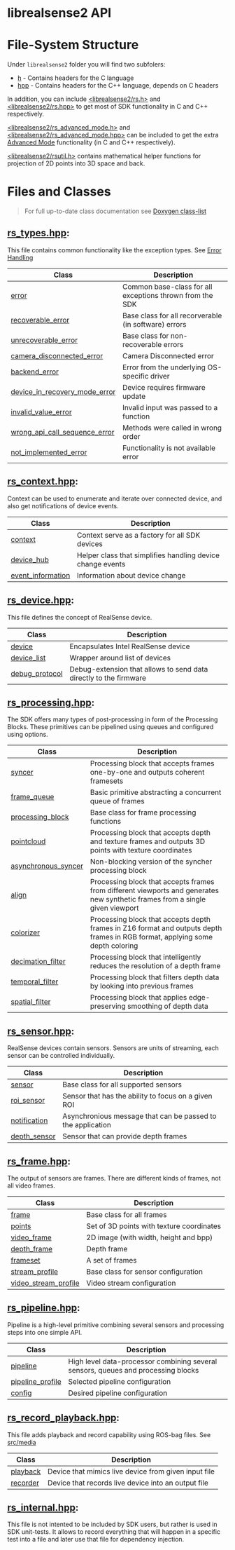 # librealsense2 API

# File-System Structure

<!-- keep this file for syntex "pipeline" -->

Under `librealsense2` folder you will find two subfolers:

- [h](./librealsense2/h) - Contains headers for the C language
- [hpp](./librealsense2/hpp) - Contains headers for the C++ language, depends on C headers

In addition, you can include [<librealsense2/rs.h>](./librealsense2/rs.h) and [<librealsense2/rs.hpp>](./librealsense2/rs.hpp) to get most of SDK functionality in C and C++ respectively.

[<librealsense2/rs_advanced_mode.h>](./librealsense2/rs_advanced_mode.h) and [<librealsense2/rs_advanced_mode.hpp>](./librealsense2/rs_advanced_mode.hpp) can be included to get the extra [Advanced Mode](../doc/rs400_advanced_mode.md) functionality (in C and C++ respectively).

[<librealsense2/rsutil.h>](./librealsense2/rsutil.h) contains mathematical helper functions for projection of 2D points into 3D space and back.

# Files and Classes

> For full up-to-date class documentation see [Doxygen class-list](http://intelrealsense.github.io/librealsense/doxygen/annotated.html)

## [rs_types.hpp](librealsense2/hpp/rs_types.hpp):

This file contains common functionality like the exception types. See [Error Handling](..doc/error_handling.md)

| Class                                                                | Description                                              |
| -------------------------------------------------------------------- | -------------------------------------------------------- |
| [error](librealsense2/hpp/rs_types.hpp#L76)                          | Common base-class for all exceptions thrown from the SDK |
| [recoverable_error](librealsense2/hpp/rs_types.hpp#L113)             | Base class for all recorverable (in software) errors     |
| [unrecoverable_error](librealsense2/hpp/rs_types.hpp#L114)           | Base class for non-recoverable errors                    |
| [camera_disconnected_error](librealsense2/hpp/rs_types.hpp#L115)     | Camera Disconnected error                                |
| [backend_error](librealsense2/hpp/rs_types.hpp#L116)                 | Error from the underlying OS-specific driver             |
| [device_in_recovery_mode_error](librealsense2/hpp/rs_types.hpp#L117) | Device requires firmware update                          |
| [invalid_value_error](librealsense2/hpp/rs_types.hpp#L118)           | Invalid input was passed to a function                   |
| [wrong_api_call_sequence_error](librealsense2/hpp/rs_types.hpp#L119) | Methods were called in wrong order                       |
| [not_implemented_error](librealsense2/hpp/rs_types.hpp#L120)         | Functionality is not available error                     |

## [rs_context.hpp](librealsense2/hpp/rs_context.hpp):

Context can be used to enumerate and iterate over connected device, and also get notifications of device events.

| Class                                                     | Description                                                |
| --------------------------------------------------------- | ---------------------------------------------------------- |
| [context](librealsense2/hpp/rs_context.hpp#L81)           | Context serve as a factory for all SDK devices             |
| [device_hub](librealsense2/hpp/rs_context.hpp#L185)       | Helper class that simplifies handling device change events |
| [event_information](librealsense2/hpp/rs_context.hpp#L16) | Information about device change                            |

## [rs_device.hpp](librealsense2/hpp/rs_device.hpp):

This file defines the concept of RealSense device.

| Class                                                  | Description                                                       |
| ------------------------------------------------------ | ----------------------------------------------------------------- |
| [device](librealsense2/hpp/rs_device.hpp#L109)         | Encapsulates Intel RealSense device                               |
| [device_list](librealsense2/hpp/rs_device.hpp#L186)    | Wrapper around list of devices                                    |
| [debug_protocol](librealsense2/hpp/rs_device.hpp#L151) | Debug-extension that allows to send data directly to the firmware |

## [rs_processing.hpp](librealsense2/hpp/rs_processing.hpp):

The SDK offers many types of post-processing in form of the Processing Blocks. These primitives can be pipelined using queues and configured using options.

| Class                                                           | Description                                                                                                                   |
| --------------------------------------------------------------- | ----------------------------------------------------------------------------------------------------------------------------- |
| [syncer](librealsense2/hpp/rs_processing.hpp#L260)              | Processing block that accepts frames one-by-one and outputs coherent framesets                                                |
| [frame_queue](librealsense2/hpp/rs_processing.hpp#L136)         | Basic primitive abstracting a concurrent queue of frames                                                                      |
| [processing_block](librealsense2/hpp/rs_processing.hpp#L105)    | Base class for frame processing functions                                                                                     |
| [pointcloud](librealsense2/hpp/rs_processing.hpp#L196)          | Processing block that accepts depth and texture frames and outputs 3D points with texture coordinates                         |
| [asynchronous_syncer](librealsense2/hpp/rs_processing.hpp#L232) | Non-blocking version of the syncher processing block                                                                          |
| [align](librealsense2/hpp/rs_processing.hpp#L316)               | Processing block that accepts frames from different viewports and generates new synthetic frames from a single given viewport |
| [colorizer](librealsense2/hpp/rs_processing.hpp#L356)           | Processing block that accepts depth frames in Z16 format and outputs depth frames in RGB format, applying some depth coloring |
| [decimation_filter](librealsense2/hpp/rs_processing.hpp#L391)   | Processing block that intelligently reduces the resolution of a depth frame                                                   |
| [temporal_filter](librealsense2/hpp/rs_processing.hpp#L428)     | Processing block that filters depth data by looking into previous frames                                                      |
| [spatial_filter](librealsense2/hpp/rs_processing.hpp#L465)      | Processing block that applies edge-preserving smoothing of depth data                                                         |

## [rs_sensor.hpp](librealsense2/hpp/rs_sensor.hpp):

RealSense devices contain sensors. Sensors are units of streaming, each sensor can be controlled individually.

| Class                                                | Description                                                 |
| ---------------------------------------------------- | ----------------------------------------------------------- |
| [sensor](librealsense2/hpp/rs_sensor.hpp#L392)       | Base class for all supported sensors                        |
| [roi_sensor](librealsense2/hpp/rs_sensor.hpp#L446)   | Sensor that has the ability to focus on a given ROI         |
| [notification](librealsense2/hpp/rs_sensor.hpp#L15)  | Asynchronious message that can be passed to the application |
| [depth_sensor](librealsense2/hpp/rs_sensor.hpp#L479) | Sensor that can provide depth frames                        |

## [rs_frame.hpp](librealsense2/hpp/rs_frame.hpp):

The output of sensors are frames. There are different kinds of frames, not all video frames.

| Class                                                       | Description                               |
| ----------------------------------------------------------- | ----------------------------------------- |
| [frame](librealsense2/hpp/rs_frame.hpp#L157)                | Base class for all frames                 |
| [points](librealsense2/hpp/rs_frame.hpp#L423)               | Set of 3D points with texture coordinates |
| [video_frame](librealsense2/hpp/rs_frame.hpp#L348)          | 2D image (with width, height and bpp)     |
| [depth_frame](librealsense2/hpp/rs_frame.hpp#L480)          | Depth frame                               |
| [frameset](librealsense2/hpp/rs_frame.hpp#L502)             | A set of frames                           |
| [stream_profile](librealsense2/hpp/rs_frame.hpp#L24)        | Base class for sensor configuration       |
| [video_stream_profile](librealsense2/hpp/rs_frame.hpp#L113) | Video stream configuration                |

## [rs_pipeline.hpp](librealsense2/hpp/rs_pipeline.hpp):

Pipeline is a high-level primitive combining several sensors and processing steps into one simple API.

| Class                                                     | Description                                                                       |
| --------------------------------------------------------- | --------------------------------------------------------------------------------- |
| [pipeline](librealsense2/hpp/rs_pipeline.hpp#L345)        | High level data-processor combining several sensors, queues and processing blocks |
| [pipeline_profile](librealsense2/hpp/rs_pipeline.hpp#L22) | Selected pipeline configuration                                                   |
| [config](librealsense2/hpp/rs_pipeline.hpp#L128)          | Desired pipeline configuration                                                    |

## [rs_record_playback.hpp](librealsense2/hpp/rs_record_playback.hpp):

This file adds playback and record capability using ROS-bag files. See [src/media](src/media)

| Class                                                     | Description                                          |
| --------------------------------------------------------- | ---------------------------------------------------- |
| [playback](librealsense2/hpp/rs_record_playback.hpp#L30)  | Device that mimics live device from given input file |
| [recorder](librealsense2/hpp/rs_record_playback.hpp#L206) | Device that records live device into an output file  |

## [rs_internal.hpp](librealsense2\hpp\rs_internal.hpp):

This file is not intented to be included by SDK users, but rather is used in SDK unit-tests. It allows to record everything that will happen in a specific test into a file and later use that file for dependency injection.
